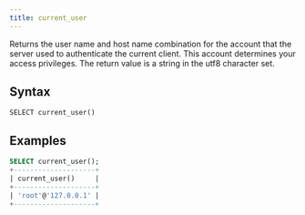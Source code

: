 ```yaml
---
title: current_user
---
```


Returns the user name and host name combination for the account that the server used to authenticate the current client. This account determines your access privileges. The return value is a string in the utf8 character set.

## Syntax

```
SELECT current_user()
```

## Examples

```sql
SELECT current_user();
+--------------------+
| current_user()     |
+--------------------+
| 'root'@'127.0.0.1' |
+--------------------+
```
